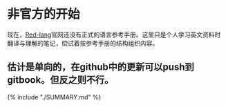 # 非官方的开始

现在，[Red-lang](http://www.red-lang.org)官网还没有正式的语言参考手册。这里只是个人学习英文资料时翻译与理解的笔记，偿试着按参考手册的结构组织内容。

估计是单向的，在github中的更新可以push到gitbook。但反之则不行。
---

{% include "./SUMMARY.md" %}


